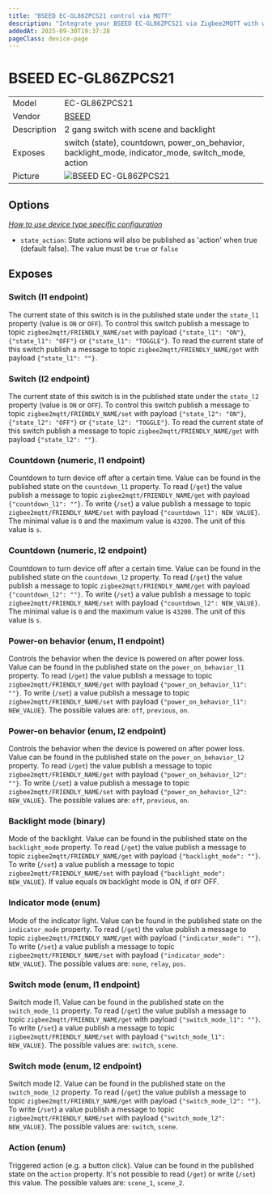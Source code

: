 ```yaml
---
title: "BSEED EC-GL86ZPCS21 control via MQTT"
description: "Integrate your BSEED EC-GL86ZPCS21 via Zigbee2MQTT with whatever smart home infrastructure you are using without the vendor's bridge or gateway."
addedAt: 2025-09-30T19:37:28
pageClass: device-page
---
```


<!-- !!!! -->
<!-- ATTENTION: This file is auto-generated through docgen! -->
<!-- You can only edit the "Notes"-Section between the two comment lines "Notes BEGIN" and "Notes END". -->
<!-- Do not use h1 or h2 heading within "## Notes"-Section. -->
<!-- !!!! -->

# BSEED EC-GL86ZPCS21

|     |     |
|-----|-----|
| Model | EC-GL86ZPCS21  |
| Vendor  | [BSEED](/supported-devices/#v=BSEED)  |
| Description | 2 gang switch with scene and backlight |
| Exposes | switch (state), countdown, power_on_behavior, backlight_mode, indicator_mode, switch_mode, action |
| Picture | ![BSEED EC-GL86ZPCS21](https://www.zigbee2mqtt.io/images/devices/EC-GL86ZPCS21.png) |


<!-- Notes BEGIN: You can edit here. Add "## Notes" headline if not already present. -->


<!-- Notes END: Do not edit below this line -->



## Options
*[How to use device type specific configuration](../guide/configuration/devices-groups.md#specific-device-options)*

* `state_action`: State actions will also be published as 'action' when true (default false). The value must be `true` or `false`


## Exposes

### Switch (l1 endpoint)
The current state of this switch is in the published state under the `state_l1` property (value is `ON` or `OFF`).
To control this switch publish a message to topic `zigbee2mqtt/FRIENDLY_NAME/set` with payload `{"state_l1": "ON"}`, `{"state_l1": "OFF"}` or `{"state_l1": "TOGGLE"}`.
To read the current state of this switch publish a message to topic `zigbee2mqtt/FRIENDLY_NAME/get` with payload `{"state_l1": ""}`.

### Switch (l2 endpoint)
The current state of this switch is in the published state under the `state_l2` property (value is `ON` or `OFF`).
To control this switch publish a message to topic `zigbee2mqtt/FRIENDLY_NAME/set` with payload `{"state_l2": "ON"}`, `{"state_l2": "OFF"}` or `{"state_l2": "TOGGLE"}`.
To read the current state of this switch publish a message to topic `zigbee2mqtt/FRIENDLY_NAME/get` with payload `{"state_l2": ""}`.

### Countdown (numeric, l1 endpoint)
Countdown to turn device off after a certain time.
Value can be found in the published state on the `countdown_l1` property.
To read (`/get`) the value publish a message to topic `zigbee2mqtt/FRIENDLY_NAME/get` with payload `{"countdown_l1": ""}`.
To write (`/set`) a value publish a message to topic `zigbee2mqtt/FRIENDLY_NAME/set` with payload `{"countdown_l1": NEW_VALUE}`.
The minimal value is `0` and the maximum value is `43200`.
The unit of this value is `s`.

### Countdown (numeric, l2 endpoint)
Countdown to turn device off after a certain time.
Value can be found in the published state on the `countdown_l2` property.
To read (`/get`) the value publish a message to topic `zigbee2mqtt/FRIENDLY_NAME/get` with payload `{"countdown_l2": ""}`.
To write (`/set`) a value publish a message to topic `zigbee2mqtt/FRIENDLY_NAME/set` with payload `{"countdown_l2": NEW_VALUE}`.
The minimal value is `0` and the maximum value is `43200`.
The unit of this value is `s`.

### Power-on behavior (enum, l1 endpoint)
Controls the behavior when the device is powered on after power loss.
Value can be found in the published state on the `power_on_behavior_l1` property.
To read (`/get`) the value publish a message to topic `zigbee2mqtt/FRIENDLY_NAME/get` with payload `{"power_on_behavior_l1": ""}`.
To write (`/set`) a value publish a message to topic `zigbee2mqtt/FRIENDLY_NAME/set` with payload `{"power_on_behavior_l1": NEW_VALUE}`.
The possible values are: `off`, `previous`, `on`.

### Power-on behavior (enum, l2 endpoint)
Controls the behavior when the device is powered on after power loss.
Value can be found in the published state on the `power_on_behavior_l2` property.
To read (`/get`) the value publish a message to topic `zigbee2mqtt/FRIENDLY_NAME/get` with payload `{"power_on_behavior_l2": ""}`.
To write (`/set`) a value publish a message to topic `zigbee2mqtt/FRIENDLY_NAME/set` with payload `{"power_on_behavior_l2": NEW_VALUE}`.
The possible values are: `off`, `previous`, `on`.

### Backlight mode (binary)
Mode of the backlight.
Value can be found in the published state on the `backlight_mode` property.
To read (`/get`) the value publish a message to topic `zigbee2mqtt/FRIENDLY_NAME/get` with payload `{"backlight_mode": ""}`.
To write (`/set`) a value publish a message to topic `zigbee2mqtt/FRIENDLY_NAME/set` with payload `{"backlight_mode": NEW_VALUE}`.
If value equals `ON` backlight mode is ON, if `OFF` OFF.

### Indicator mode (enum)
Mode of the indicator light.
Value can be found in the published state on the `indicator_mode` property.
To read (`/get`) the value publish a message to topic `zigbee2mqtt/FRIENDLY_NAME/get` with payload `{"indicator_mode": ""}`.
To write (`/set`) a value publish a message to topic `zigbee2mqtt/FRIENDLY_NAME/set` with payload `{"indicator_mode": NEW_VALUE}`.
The possible values are: `none`, `relay`, `pos`.

### Switch mode (enum, l1 endpoint)
Switch mode l1.
Value can be found in the published state on the `switch_mode_l1` property.
To read (`/get`) the value publish a message to topic `zigbee2mqtt/FRIENDLY_NAME/get` with payload `{"switch_mode_l1": ""}`.
To write (`/set`) a value publish a message to topic `zigbee2mqtt/FRIENDLY_NAME/set` with payload `{"switch_mode_l1": NEW_VALUE}`.
The possible values are: `switch`, `scene`.

### Switch mode (enum, l2 endpoint)
Switch mode l2.
Value can be found in the published state on the `switch_mode_l2` property.
To read (`/get`) the value publish a message to topic `zigbee2mqtt/FRIENDLY_NAME/get` with payload `{"switch_mode_l2": ""}`.
To write (`/set`) a value publish a message to topic `zigbee2mqtt/FRIENDLY_NAME/set` with payload `{"switch_mode_l2": NEW_VALUE}`.
The possible values are: `switch`, `scene`.

### Action (enum)
Triggered action (e.g. a button click).
Value can be found in the published state on the `action` property.
It's not possible to read (`/get`) or write (`/set`) this value.
The possible values are: `scene_1`, `scene_2`.

